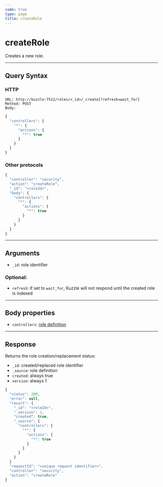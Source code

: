 ```yaml
---
code: true
type: page
title: createRole
---
```


# createRole

<SinceBadge version="1.0.0" />

Creates a new role.

---

## Query Syntax

### HTTP

```http
URL: http://kuzzle:7512/roles/<_id>/_create[?refresh=wait_for]
Method: POST
Body:
```

```js
{
  "controllers": {
    "*": {
      "actions": {
        "*": true
      }
    }
  }
}
```

### Other protocols

```js
{
  "controller": "security",
  "action": "createRole",
  "_id": "<roleId>",
  "body": {
    "controllers": {
      "*": {
        "actions": {
          "*": true
        }
      }
    }
  }
}
```

---

## Arguments

- `_id`: role identifier

### Optional:

- `refresh`: if set to `wait_for`, Kuzzle will not respond until the created role is indexed

---

## Body properties

- `controllers`: [role definition](/core/1/guide/guides/essentials/security/#defining-roles)

---

## Response

Returns the role creation/replacement status:

- `_id`: created/replaced role identifier
- `_source`: role definition
- `created`: always true
- `version`: always 1

```javascript
{
  "status": 200,
  "error": null,
  "result": {
    "_id": "<roleId>",
    "_version": 1,
    "created": true,
    "_source": {
      "controllers": {
        "*": {
          "actions": {
            "*": true
          }
        }
      }
    }
  }
  "requestId": "<unique request identifier>",
  "controller": "security",
  "action": "createRole"
}
```
